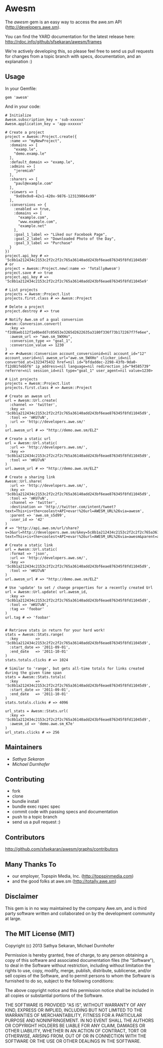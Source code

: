 # Awesm #

The *awesm* gem is an easy way to access the awe.sm API (http://developers.awe.sm).

You can find the YARD documentation for the latest release here: http://rdoc.info/github/sfsekaran/awesm/frames

We're actively developing this, so please
feel free to send us pull requests for changes
from a topic branch with specs,
documentation, and an explanation :)

## Usage ##

In your Gemfile:

    gem 'awesm'

And in your code:

    # Initialize
    Awesm.subscription_key = 'sub-xxxxxx'
    Awesm.application_key = 'app-xxxxxx'

    # Create a project
    project = Awesm::Project.create({
      :name => "myNewProject",
      :domains => [
        "examp.le",
        "demo.examp.le"
      ],
      :default_domain => "examp.le",
      :admins => [
        "jeremiah"
      ],
      :sharers => [
        "paul@example.com"
      ],
      :viewers => [
        "9x69x9x0-42x1-420x-9876-123139064x99"
      ],
      :conversions => {
        :enabled => true,
        :domains => [
          "example.com",
          "www.example.com",
          "example.net"
        ],
        :goal_1_label => "Liked our Facebook Page",
        :goal_2_label => "Downloaded Photo of the Day",
        :goal_3_label => "Purchase"
      }
    })
    project.api_key # => '5c8b1a212434c2153c2f2c2f2c765a36140add243bf6eae876345f8fd11045d9'
    # or
    project = Awesm::Project.new(:name => 'TotallyAwesm')
    project.save # => true
    project.api_key # => '5c8b1a212434c2153c2f2c2f2c765a36140add243bf6eae876345f8fd11045e9'

    # List projects
    projects = Awesm::Project.list
    projects.first.class # => Awesm::Project

    # Delete a project
    project.destroy # => true

    # Notify Awe.sm of a goal conversion
    Awesm::Conversion.convert(
      :key => "f2d8aeb112f1e0bedd7c05653e3265d2622635a3180f336f73b172267f7fe6ee",
      :awesm_url => "awe.sm_5WXHo",
      :conversion_type => "goal_1",
      :conversion_value => 1230
    )
    # => #<Awesm::Conversion account_conversionid=nil account_id="12" account_userid=nil awesm_url="awe.sm_5WXHo" clicker_id=nil converted_at=1323475432 href=nil id="bfdaddec-2298-43fb-9da0-f12d81febbf6" ip_address=nil language=nil redirection_id="94585739" referrer=nil session_id=nil type="goal_1" user_agent=nil value=1230>

    # List projects
    projects = Awesm::Project.list
    projects.first.class # => Awesm::Project

    # Create an awesm url
    url = Awesm::Url.create(
      :channel => 'twitter',
      :key => '5c8b1a212434c2153c2f2c2f2c765a36140add243bf6eae876345f8fd11045d9',
      :tool => 'mKU7uN',
      :url => 'http://developers.awe.sm/'
    )
    url.awesm_url # => "http://demo.awe.sm/ELZ"

    # Create a static url
    url = Awesm::Url.static(
      :url => 'http://developers.awe.sm/',
      :key => '5c8b1a212434c2153c2f2c2f2c765a36140add243bf6eae876345f8fd11045d9',
      :tool => 'mKU7uN'
    )
    url.awesm_url # => "http://demo.awe.sm/ELZ"

    # Create a sharing link
    Awesm::Url.share(
      :url => 'http://developers.awe.sm/',
      :key => '5c8b1a212434c2153c2f2c2f2c765a36140add243bf6eae876345f8fd11045d9',
      :tool => 'mKU7uN',
      :channel => 'twitter',
      :destination => 'http://twitter.com/intent/tweet?text=This+is+the+coolest+API+evar!%26url=AWESM_URL%26via=awesm',
      :parent => 'awe.sm_s5d99',
      :user_id => '42'
    )
    # => "http://api.awe.sm/url/share?v=3&url=http://developers.awe.sm/&key=5c8b1a212434c2153c2f2c2f2c765a36140add243bf6eae876345f8fd11045d9&tool=mKU7uN&channel=twitter&destination=http://twitter.com/intent/tweet?text=This+is+the+coolest+API+evar!%26url=AWESM_URL%26via=awesm&parent=awe.sm_s5d99&user_id=42"

    # Create a static link
    url = Awesm::Url.static(
      :format => 'json',
      :url => 'http://developers.awe.sm/',
      :key => '5c8b1a212434c2153c2f2c2f2c765a36140add243bf6eae876345f8fd11045d9',
      :tool => 'mKU7uN'
    )
    url.awesm_url # => "http://demo.awe.sm/ELZ"

	# Use 'update' to set / change properties for a recently created Url
	url = Awesm::Url.update( url.awesm_id,
	  :key => '5c8b1a212434c2153c2f2c2f2c765a36140add243bf6eae876345f8fd11045d9',
      :tool => 'mKU7uN', 
      :tag => 'foobar'
    )
    url.tag # => 'foobar'


    # Retrieve stats in return for your hard work!
    stats = Awesm::Stats.range(
      :key        => '5c8b1a212434c2153c2f2c2f2c765a36140add243bf6eae876345f8fd11045d9',
      :start_date => '2011-09-01',
      :end_date   => '2011-10-01'
    )
    stats.totals.clicks # => 1024

	# Similar to 'range', but gets all-time totals for links created during the given time span
    stats = Awesm::Stats.totals(
      :key        => '5c8b1a212434c2153c2f2c2f2c765a36140add243bf6eae876345f8fd11045d9',
      :start_date => '2011-09-01',
      :end_date   => '2011-10-01'
    )
    stats.totals.clicks # => 4096

    url_stats = Awesm::Stats.url(
      :key => '5c8b1a212434c2153c2f2c2f2c765a36140add243bf6eae876345f8fd11045d9',
      :awesm_id => 'demo.awe.sm_K7e'
    )
    url_stats.clicks # => 256

## Maintainers ##

* *Sathya Sekaran*
* *Michael Durnhofer*

## Contributing ##

* fork
* clone
* bundle install
* bundle exec rspec spec
* commit code with passing specs and documentation
* push to a topic branch
* send us a pull request :)

## Contributors ##

http://github.com/sfsekaran/awesm/graphs/contributors

## Many Thanks To ##

* our employer, Topspin Media, Inc. (http://topspinmedia.com)
* and the good folks at awe.sm (http://totally.awe.sm)

## Disclaimer ##

This gem is in no way maintained by the company Awe.sm, and is third party software written and collaborated on by the development community at large.

## The MIT License (MIT) ##

Copyright (c) 2013 Sathya Sekaran, Michael Durnhofer

Permission is hereby granted, free of charge, to any person obtaining a copy of this software and associated documentation files (the "Software"), to deal in the Software without restriction, including without limitation the rights to use, copy, modify, merge, publish, distribute, sublicense, and/or sell copies of the Software, and to permit persons to whom the Software is furnished to do so, subject to the following conditions:

The above copyright notice and this permission notice shall be included in all copies or substantial portions of the Software.

THE SOFTWARE IS PROVIDED "AS IS", WITHOUT WARRANTY OF ANY KIND, EXPRESS OR IMPLIED, INCLUDING BUT NOT LIMITED TO THE WARRANTIES OF MERCHANTABILITY, FITNESS FOR A PARTICULAR PURPOSE AND NONINFRINGEMENT. IN NO EVENT SHALL THE AUTHORS OR COPYRIGHT HOLDERS BE LIABLE FOR ANY CLAIM, DAMAGES OR OTHER LIABILITY, WHETHER IN AN ACTION OF CONTRACT, TORT OR OTHERWISE, ARISING FROM, OUT OF OR IN CONNECTION WITH THE SOFTWARE OR THE USE OR OTHER DEALINGS IN THE SOFTWARE.

